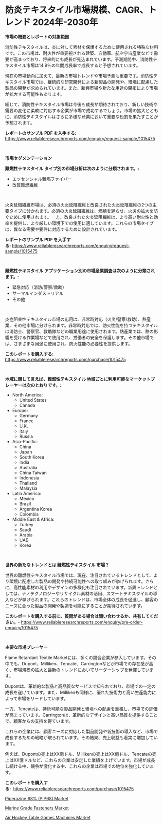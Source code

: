<p><h1>防炎テキスタイル市場規模、CAGR、トレンド 2024年-2030年</h1></p><p><strong>市場の概要とレポートの対象範囲</strong></p>
<p><p>消防性テキスタイルは、炎に対して素材を保護するために使用される特殊な材料です。この市場は、耐火性が重要視される建築、自動車、航空宇宙産業などで需要が高まっており、将来的にも成長が見込まれています。予測期間中、消防性テキスタイル市場は14.9％の年間成長率で成長すると予想されています。</p><p>現在の市場動向に加えて、最新の市場トレンドや市場予測も重要です。消防性テキスタイル市場では、継続的な研究開発による新製品の開発や、環境に配慮した製品の開発が求められています。また、新興市場や新たな用途の開拓により市場が拡大する可能性もあります。</p><p>総じて、消防性テキスタイル市場は今後も成長が期待されており、新しい技術や需要の変化に柔軟に対応する企業が市場で成功するでしょう。市場の拡大とともに、消防性テキスタイルはさらに多様な産業において重要な役割を果たすことが予想されます。</p></p>
<p><strong>レポートのサンプル PDF を入手する:</strong> <a href="https://www.reliableresearchreports.com/enquiry/request-sample/1015475">https://www.reliableresearchreports.com/enquiry/request-sample/1015475</a></p>
<p>&nbsp;</p>
<p><strong>市場セグメンテーション</strong></p>
<p><strong>難燃性テキスタイル タイプ別の市場分析は次のように分類されます。:</strong></p>
<p><ul><li>エッセンシャル難燃ファイバー</li><li>改質難燃繊維</li></ul></p>
<p>&nbsp;</p>
<p><p>火炎延阻繊維市場は、必須の火炎延阻繊維と改良された火炎延阻繊維の2つの主要タイプに分かれます。必須の火炎延阻繊維は、燃焼を遅らせ、火災の拡大を防ぐために使用されます。一方、改良された火炎延阻繊維は、より高い耐火性と効率を提供し、より厳しい環境下での使用に適しています。これらの市場タイプは、異なる需要や要件に対応するために設計されています。</p></p>
<p><strong>レポートのサンプル PDF を入手する:</strong>&nbsp;<a href="https://www.reliableresearchreports.com/enquiry/request-sample/1015475">https://www.reliableresearchreports.com/enquiry/request-sample/1015475</a></p>
<p>&nbsp;</p>
<p><strong> 難燃性テキスタイル アプリケーション別の市場産業調査は次のように分類されます。:</strong></p>
<p><ul><li>緊急対応（消防/警察/救助）</li><li>サーマルインダストリアル</li><li>その他</li></ul></p>
<p>&nbsp;</p>
<p><p>炎症阻害性テキスタイル市場の応用は、非常時対応（火災/警察/救助）、熱産業、その他市場に分けられます。非常時対応では、防火性能を持つテキスタイルは消防士、警察官、救助隊などの職業用途に使用されます。熱産業では、熱の影響を受ける作業場などで使用され、労働者の安全を保護します。その他市場では、さまざまな用途に使用され、防火性能の必要性を提供します。</p></p>
<p><strong>このレポートを購入する:</strong>&nbsp; <a href="https://www.reliableresearchreports.com/purchase/1015475">https://www.reliableresearchreports.com/purchase/1015475</a></p>
<p>&nbsp;</p>
<p><strong>地域に関して言えば、難燃性テキスタイル 地域ごとに利用可能なマーケットプレーヤーは次のとおりです。:</strong></p>
<p><ul>
    <li>
        North America:
        <ul>
            <li>United States</li>
            <li>Canada</li>
        </ul>
    </li>
    <li>
        Europe:
        <ul>
            <li>Germany</li>
            <li>France</li>
            <li>U.K.</li>
            <li>Italy</li>
            <li>Russia</li>
        </ul>
    </li>
    <li>
        Asia-Pacific:
        <ul>
            <li>China</li>
            <li>Japan</li>
            <li>South Korea</li>
            <li>India</li>
            <li>Australia</li>
            <li>China Taiwan</li>
            <li>Indonesia</li>
            <li>Thailand</li>
            <li>Malaysia</li>
        </ul>
    </li>
    <li>
        Latin America:
        <ul>
            <li>Mexico</li>
            <li>Brazil</li>
            <li>Argentina Korea</li>
            <li>Colombia</li>
        </ul>
    </li>
    <li>
        Middle East & Africa:
        <ul>
            <li>Turkey</li>
            <li>Saudi</li>
            <li>Arabia</li>
            <li>UAE</li>
            <li>Korea</li>
        </ul>
    </li>
    </ul></p>
<p>&nbsp;</p>
<p><strong>世界の新たなトレンドとは 難燃性テキスタイル 市場？</strong></p>
<p><p>世界の難燃性テキスタイル市場では、現在、注目されているトレンドとして、より環境に配慮した製品の開発や持続可能性への取り組みが挙げられます。さらに、高性能素材の利用やデザインの多様化も注目されています。新興トレンドとしては、ナノテクノロジーやリサイクル素材の活用、スマートテキスタイルの導入などが挙げられます。これらのトレンドは、市場全体の成長を促進し、顧客のニーズに合った製品の開発や製造を可能にすることが期待されています。</p></p>
<p><strong>このレポートを購入する前に、質問がある場合は問い合わせるか、共有してください。</strong>- <a href="https://www.reliableresearchreports.com/enquiry/pre-order-enquiry/1015475">https://www.reliableresearchreports.com/enquiry/pre-order-enquiry/1015475</a></p>
<p>&nbsp;</p>
<p><strong>主要な市場プレーヤー</strong></p>
<p><p>Flame Retardant Textile Marketには、多くの競合企業が参入しています。その中でも、Dupont、Milliken、Tencate、Carringtonなどが市場での存在感が高く、市場規模の拡大と最新のトレンドにおいてリーダーシップを発揮しています。</p><p>Dupontは、革新的な製品と高品質なサービスで知られており、市場での一定の成長を遂げています。また、Millikenも同様に、優れた技術力と高い生産能力によって市場をリードしています。</p><p>一方、Tencateは、持続可能な製品開発と環境への配慮を重視し、市場での評価が高まっています。Carringtonは、革新的なデザインと高い品質を提供することで、顧客からの支持を得ています。</p><p>これらの企業には、顧客ニーズに対応した製品開発や新技術の導入など、市場で成長するための戦略が取られています。その結果、売上収益も着実に増加しています。</p><p>例えば、Dupontの売上はXX億ドル、Millikenの売上はXX億ドル、Tencateの売上はXX億ドルなど、これらの企業は安定した業績を上げています。市場が成長し続ける中、競争が激化する中、これらの企業は市場での地位を強化しています。</p></p>
<p><strong>このレポートを購入する:</strong>&nbsp;&nbsp;<a href="https://www.reliableresearchreports.com/purchase/1015475">https://www.reliableresearchreports.com/purchase/1015475</a></p>
<p><p><a href="https://www.linkedin.com/pulse/piperazine-68-pip68-market-analysis-examines-its-scope-growth-1p09e?trackingId=bf07LIIN23nGswS0%2FozVJQ%3D%3D">Piperazine 68% (PIP68) Market</a></p><p><a href="https://www.linkedin.com/pulse/marine-grade-fasteners-market-furnish-information-size-jzkde?trackingId=EWyeDroOQS8tVvQ5kWK2%2Bg%3D%3D">Marine Grade Fasteners Market</a></p><p><a href="https://www.linkedin.com/pulse/air-hockey-table-games-machines-market-research-report-judae?trackingId=FUTL%2BOPsE133FmXkaWYLKw%3D%3D">Air Hockey Table Games Machines Market</a></p></p>
